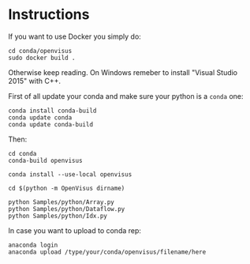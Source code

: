 # Instructions

If you want to use Docker you simply do:

```
cd conda/openvisus
sudo docker build .
```

Otherwise keep reading.
On Windows remeber to install "Visual Studio 2015" with C++.

First of all update your conda and make sure your python is a `conda` one:

```
conda install conda-build
conda update conda
conda update conda-build
```

Then:

```
cd conda
conda-build openvisus

conda install --use-local openvisus

cd $(python -m OpenVisus dirname)

python Samples/python/Array.py
python Samples/python/Dataflow.py
python Samples/python/Idx.py
```


In case you want to upload to conda rep:

```
anaconda login
anaconda upload /type/your/conda/openvisus/filename/here
```



